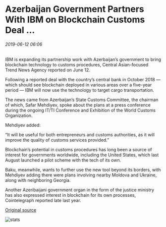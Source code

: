 # Azerbaijan Government Partners With IBM on Blockchain Customs Deal ...

###### 2019-06-12 06:06

IBM is expanding its partnership work with Azerbaijan’s government to bring blockchain technology to customs procedures, Central Asian-focused Trend News Agency reported on June 12.

Following a reported deal with the country’s central bank in October 2018 — which should see blockchain deployed in various areas over a five-year period — IBM will now use the technology to target cargo transportation.

The news came from Azerbaijan’s State Customs Committee, the chairman of which, Safar Mehdiyev, spoke about the plans at a press conference during the ongoing IT/TI Conference and Exhibition of the World Customs Organization.

Mehdiyev added:

“It will be useful for both entrepreneurs and customs authorities, as it will improve the quality of customs services provided.”

Blockchain’s potential in customs procedures has long been a source of interest for governments worldwide, including the United States, which last August launched a pilot scheme with the tech of its own.

Baku, meanwhile, wants to further use the new tool beyond its borders, with Mehdiyev adding there were plans involving nearby Moldova and Ukraine, along with neighboring Georgia.

Another Azeribaijani government organ in the form of the justice ministry has also expressed interest in blockchain for its own processes, Cointelegraph reported late last year.

[Original source](https://cointelegraph.com/news/azerbaijan-government-partners-with-ibm-on-blockchain-customs-deal)

![stats](https://c.statcounter.com/11760860/0/a89fa40b/1/ "stats")